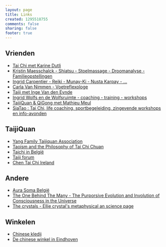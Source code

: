 ```yaml
--- 
layout: page
title: Links
created: 1295518755
comments: false
sharing: false
footer: true
---
```



## Vrienden

* <a href="http://taichimetkarinedutli.be" target="_blank">Tai Chi met Karine Dutli</a>
* <a href="http://www.kristin-maesschalck.be/" target="_blank">Kristin Maesschalck - Shiatsu - Stoelmassage - Droomanalyse - Familieopstellingen</a>
* <a href="http://www.ingrid-reiki.be" target="_blank">Ingrid Carpentier - Reiki - Munay-Ki - Nusta Karpay - … </a>
* <a href="http://users.telenet.be/voetreflexologe" target="_blank">Carla Van Nimmen - Voetreflexologe</a>
* <a href="http://www.shangri-la.be/" target="_blank">Taiji met Inge Van den Eynde</a>
* <a href="http://www.wolfsflow.be"  target="_blank">Ingrid Wolfs en de Wolfsruimte - coaching - training - workshops</a>
* <a href="http://www.tcqg.be" class="url">TaijiQuan &amp; QiGong met Mathieu Meul</a>
* <a href="http://www.sjatao.be" class="url">SjaTao : Tai Chi, life coaching, sportbegeleiding, zingevende workshops en info-avonden</a>

## TaijiQuan

* <a href="http://www.yangfamilytaichi.com/" target="_blank">Yang Family Taijiquan Association</a>
* <a href="http://www.chebucto.ns.ca/Philosophy/Taichi/taoism.html" target="_blank">Taoism and the Philosophy of Tai Chi Chuan</a>
* <a href="http://tai-chi.start.be/" target="_blank">Taichi in België</a>
* <a href="http://www.taiji.be/" target="_blank">Taiji forum</a>
* <a href="http://www.chentaichiireland.com/" target="_blank">Chen Tai Chi Ireland</a>


## Andere

* <a href="http://www.aura-soma.be/" target="_blank">Aura Soma België</a>
* <a href="http://onebehindthemany.tripod.com" target="_blank">The One Behind The Many - The Purporsive Evolution and Involution of Consciousness in the Universe</a>
* <a href="http://www.crystalinks.com" target="_blank">The crystals - Ellie crystal's metaphysical an science page</a>

## Winkelen

* <a href="http://www.goodorient.com" target="_blank">Chinese kledij</a>
* <a href="http://www.chinese-winkel.nl" target="_blank">De chinese winkel in Eindhoven</a>
